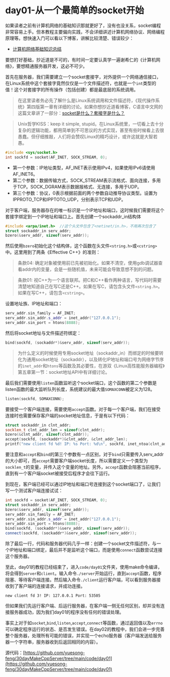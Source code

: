 # day01-从一个最简单的socket开始

如果读者之前有计算机网络的基础知识那就更好了，没有也没关系，socket编程非常容易上手。但本教程主要偏向实践，不会详细讲述计算机网络协议、网络编程原理等。想快速入门可以看以下博客，讲解比较清楚、错误较少：

- [计算机网络基础知识总结](https://www.runoob.com/w3cnote/summary-of-network.html)

要想打好基础，抄近道是不可的，有时间一定要认真学一遍谢希仁的《计算机网络》，要想精通服务器开发，这必不可少。

首先在服务器，我们需要建立一个socket套接字，对外提供一个网络通信接口，在Linux系统中这个套接字竟然仅仅是一个文件描述符，也就是一个`int`类型的值！这个对套接字的所有操作（包括创建）都是最底层的系统调用。

> 在这里读者务必先了解什么是Linux系统调用和文件描述符，《现代操作系统》第四版第一章有详细的讨论。如果你想抄近道看博客，C语言中文网的这篇文章讲了一部分：[socket是什么？套接字是什么？](http://c.biancheng.net/view/2123.html)

> Unix哲学KISS：keep it simple, stupid。在Linux系统里，一切看上去十分复杂的逻辑功能，都用简单到不可思议的方式实现，甚至有些时候看上去很愚蠢。但仔细推敲，人们将会赞叹Linux的精巧设计，或许这就是大智若愚。

```cpp
#include <sys/socket.h>
int sockfd = socket(AF_INET, SOCK_STREAM, 0);
```
- 第一个参数：IP地址类型，AF_INET表示使用IPv4，如果使用IPv6请使用AF_INET6。
- 第二个参数：数据传输方式，SOCK_STREAM表示流格式、面向连接，多用于TCP。SOCK_DGRAM表示数据报格式、无连接，多用于UDP。
- 第三个参数：协议，0表示根据前面的两个参数自动推导协议类型。设置为IPPROTO_TCP和IPPTOTO_UDP，分别表示TCP和UDP。

对于客户端，服务器存在的唯一标识是一个IP地址和端口，这时候我们需要将这个套接字绑定到一个IP地址和端口上。首先创建一个sockaddr_in结构体

```cpp
#include <arpa/inet.h>  //这个头文件包含了<netinet/in.h>，不用再次包含了
struct sockaddr_in serv_addr;
bzero(&serv_addr, sizeof(serv_addr));
```
然后使用`bzero`初始化这个结构体，这个函数在头文件`<string.h>`或`<cstring>`中。这里用到了两条《Effective C++》的准则：

> 条款04: 确定对象被使用前已先被初始化。如果不清空，使用gdb调试器查看addr内的变量，会是一些随机值，未来可能会导致意想不到的问题。

> 条款01: 视C++为一个语言联邦。把C和C++看作两种语言，写代码时需要清楚地知道自己在写C还是C++。如果在写C，请包含头文件`<string.h>`。如果在写C++，请包含`<cstring>`。

设置地址族、IP地址和端口：
```cpp
serv_addr.sin_family = AF_INET;
serv_addr.sin_addr.s_addr = inet_addr("127.0.0.1");
serv_addr.sin_port = htons(8888);
```
然后将socket地址与文件描述符绑定：
```cpp
bind(sockfd, (sockaddr*)&serv_addr, sizeof(serv_addr));
```
> 为什么定义的时候使用专用socket地址（sockaddr_in）而绑定的时候要转化为通用socket地址（sockaddr），以及转化IP地址和端口号为网络字节序的`inet_addr`和`htons`等函数及其必要性，在游双《Linux高性能服务器编程》第五章第一节：socket地址API中有详细讨论。

最后我们需要使用`listen`函数监听这个socket端口，这个函数的第二个参数是listen函数的最大监听队列长度，系统建议的最大值`SOMAXCONN`被定义为128。
```cpp
listen(sockfd, SOMAXCONN);
```
要接受一个客户端连接，需要使用`accept`函数。对于每一个客户端，我们在接受连接时也需要保存客户端的socket地址信息，于是有以下代码：
```cpp
struct sockaddr_in clnt_addr;
socklen_t clnt_addr_len = sizeof(clnt_addr);
bzero(&clnt_addr, sizeof(clnt_addr));
accept(sockfd, (sockaddr*)&clnt_addr, &clnt_addr_len);
printf("new client fd %d! IP: %s Port: %d\n", sockfd, inet_ntoa(clnt_addr.sin_addr), ntohs(clnt_addr.sin_port));
```
要注意和`accept`和`bind`的第三个参数有一点区别，对于`bind`只需要传入serv_addr的大小即可，而`accept`需要客户端socket长度，所以需要定义一个类型为`socklen_t`的变量，并传入这个变量的地址。另外，`accept`函数会阻塞当前程序，直到有一个客户端socket被接受后程序才会往下运行。

到现在，客户端已经可以通过IP地址和端口号连接到这个socket端口了，让我们写一个测试客户端连接试试：
```cpp
int sockfd = socket(AF_INET, SOCK_STREAM, 0);
struct sockaddr_in serv_addr;
bzero(&serv_addr, sizeof(serv_addr));
serv_addr.sin_family = AF_INET;
serv_addr.sin_addr.s_addr = inet_addr("127.0.0.1");
serv_addr.sin_port = htons(8888);
bind(sockfd, (sockaddr*)&serv_addr, sizeof(serv_addr));
connect(sockfd, (sockaddr*)&serv_addr, sizeof(serv_addr));  
```
除了最后一行，代码和服务器代码几乎一样：创建一个socket文件描述符，与一个IP地址和端口绑定，最后并不是监听这个端口，而是使用`connect`函数尝试连接这个服务器。

至此，day01的教程已经结束了，进入`code/day01`文件夹，使用make命令编译，将会得到`server`和`client`。输入命令`./server`开始运行，直到`accept`函数，程序阻塞、等待客户端连接。然后输入命令`./client`运行客户端，可以看到服务器接收到了客户端的连接请求，并成功连接。
```
new client fd 3! IP: 127.0.0.1 Port: 53505
```
但如果我们先运行客户端、后运行服务器，在客户端一侧无任何区别，却并没有连接服务器成功，因为我们day01的程序没有任何的错误处理。

事实上对于如`socket`,`bind`,`listen`,`accept`,`connect`等函数，通过返回值以及`errno`可以确定程序运行的状态、是否发生错误。在day02的教程中，我们会进一步完善整个服务器，处理所有可能的错误，并实现一个echo服务器（客户端发送给服务器一个字符串，服务器收到后返回相同的内容）。

源代码：[https://github.com/yuesong-feng/30dayMakeCppServer/tree/main/code/day01](https://github.com/yuesong-feng/30dayMakeCppServer/tree/main/code/day01)